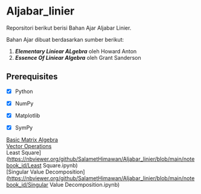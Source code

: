 # Aljabar_linier

Reporsitori berikut berisi Bahan Ajar Aljabar Linier. 

Bahan Ajar dibuat berdasarkan sumber berikut:

1. <b><i>Elementary Liniear ALgebra</i></b> oleh Howard Anton
2. <b><i>Essence Of Liniear Algebra</i></b> oleh Grant Sanderson

## Prerequisites
- [x] Python
- [x] NumPy
- [x] Matplotlib
- [x] SymPy


[Basic Matrix Algebra](https://nbviewer.org/github/SalametHimawan/Aljabar_linier/blob/main/notebook_id/Matriks.ipynb)<br>
[Vector Operations](https://nbviewer.org/github/SalametHimawan/Aljabar_linier/blob/main/notebook_id/Vektor.ipynb)<br>
Least Square](https://nbviewer.org/github/SalametHimawan/Aljabar_linier/blob/main/notebook_id/Least Square.ipynb)<br>
[Singular Value Decomposition](https://nbviewer.org/github/SalametHimawan/Aljabar_linier/blob/main/notebook_id/Singular Value Decomposition.ipynb)<br>




